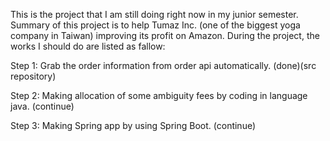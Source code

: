 This is the project that I am still doing right now in my junior semester.
Summary of this project is to help Tumaz Inc. (one of the biggest yoga company in Taiwan) improving its profit on Amazon. During the project, the works I should do are listed as fallow:

Step 1: Grab the order information from order api automatically. (done)(src repository)
 
Step 2: Making allocation of some ambiguity fees by coding in language java. (continue)

Step 3: Making Spring app by using Spring Boot. (continue)  
